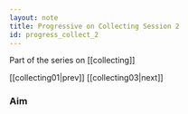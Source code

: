 ```yaml
---
layout: note
title: Progressive on Collecting Session 2
id: progress_collect_2
---
```


Part of the series on [[collecting]]

[[collecting01|prev]] [[collecting03|next]]
### Aim